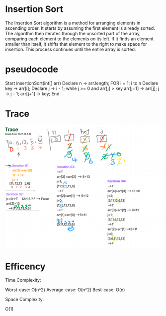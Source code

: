 # Insertion Sort
The Insertion Sort algorithm is a method for arranging elements in ascending order. It starts by assuming the first element is already sorted. The algorithm then iterates through the unsorted part of the array, comparing each element to the elements on its left. If it finds an element smaller than itself, it shifts that element to the right to make space for insertion. This process continues until the entire array is sorted.

# pseudocode
Start
insertionSort(int[] arr)
Declare n -> arr.length;
FOR i = 1; i to n
Declare key -> arr[i];
Declare j -> i - 1;
while j >= 0 and arr[j] > key
arr[j+1] -> arr[j];
j -> j - 1;
arr[j+1] -> key;
End

# Trace 
![tracing image](./img.png)

# Efficency
Time Complexity:

Worst-case: O(n^2) 
Average-case: O(n^2) 
Best-case: O(n)

Space Complexity:

O(1)
